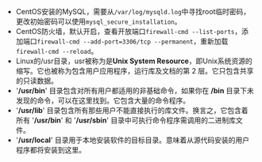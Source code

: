 - CentOS安装的MySQL，需要从`/var/log/mysqld.log`中寻找root临时密码，更改初始密码可以使用`mysql_secure_installation`。
- CentOS防火墙，默认开启，查看开放端口`firewall-cmd --list-ports`，添加端口`firewall-cmd --add-port=3306/tcp --permanent`，重新加载`firewall-cmd --reload`。
- Linux的/usr目录，usr被称为是**Unix System Resource**，即Unix系统资源的缩写。它也被称为包含用户应用程序，运行库及文档的第 2 层。它只包含共享的只读数据。
- '**/usr/bin**' 目录包含对所有用户都适用的非基础命令，如果你在 **/bin** 目录下未发现的命令，可以在这里找到。它包含大量的命令程序。
- '**/usr/lib**' 目录包含所有那些用户不能直接执行的库文件。换言之，它包含着所有 '**/usr/bin**' 和 '**/usr/sbin**' 目录中可执行命令程序需调用的二进制库文件。
- '**/usr/local**' 目录用于本地安装软件的目标目录。意味着从源代码安装的用户程序都将安装到这里。

